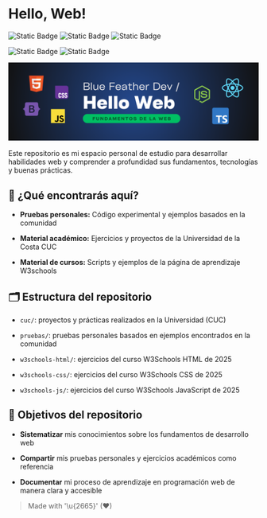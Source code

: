 # Hello, Web!

![Static Badge](https://img.shields.io/badge/markup-html5-E34F26?style=for-the-badge&logo=html5&logoColor=white&labelColor=101010)
![Static Badge](https://img.shields.io/badge/style-css3-663399?style=for-the-badge&logo=css&logoColor=white&labelColor=101010)
![Static Badge](https://img.shields.io/badge/language-javascript-F7DF1E?style=for-the-badge&logo=javascript&logoColor=white&labelColor=101010)

![Static Badge](https://img.shields.io/badge/backend-node.js-5FA04E?style=for-the-badge&logo=node.js&logoColor=white&labelColor=101010)
![Static Badge](https://img.shields.io/badge/framework-bootstrap-7952B3?style=for-the-badge&logo=bootstrap&logoColor=white&labelColor=101010)


![](./images/header.png)

Este repositorio es mi espacio personal de estudio para desarrollar habilidades web y comprender a profundidad sus fundamentos, tecnologías y buenas prácticas.

## 🔎 ¿Qué encontrarás aquí?
 
- **Pruebas personales:** Código experimental y ejemplos basados en la comunidad

- **Material académico:** Ejercicios y proyectos de la Universidad de la Costa CUC

- **Material de cursos:** Scripts y ejemplos de la página de aprendizaje W3schools

## 🗂️ Estructura del repositorio

- `cuc/`: proyectos y prácticas realizados en la Universidad (CUC)
  
- `pruebas/`: pruebas personales basados en ejemplos encontrados en la comunidad
- `w3schools-html/`: ejercicios del curso W3Schools HTML de 2025
- `w3schools-css/`: ejercicios del curso W3Schools CSS de 2025
- `w3schools-js/`: ejercicios del curso W3Schools JavaScript de 2025

## 🎯 Objetivos del repositorio

- **Sistematizar** mis conocimientos sobre los fundamentos de desarrollo web

- **Compartir** mis pruebas personales y ejercicios académicos como referencia

- **Documentar** mi proceso de aprendizaje en programación web de manera clara y accesible

> Made with '\u{2665}' (♥)
